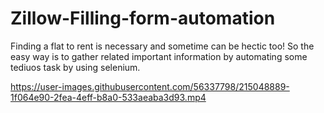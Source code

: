 # Zillow-Filling-form-automation

Finding a flat to rent is necessary and sometime can be hectic too! So the easy way is to gather related important information by automating some tediuos task by using selenium.

https://user-images.githubusercontent.com/56337798/215048889-1f064e90-2fea-4eff-b8a0-533aeaba3d93.mp4

